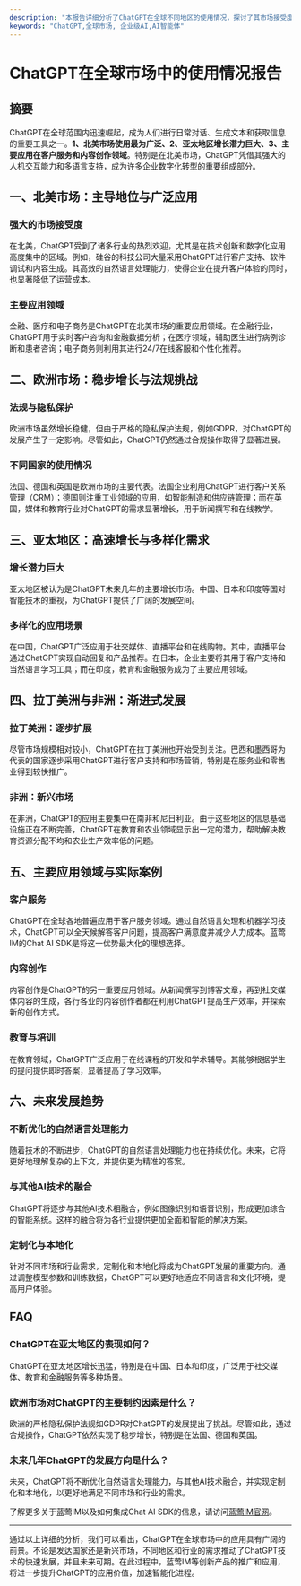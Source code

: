 ```yaml
---
description: "本报告详细分析了ChatGPT在全球不同地区的使用情况，探讨了其市场接受度、主要应用领域和未来发展趋势。"
keywords: "ChatGPT,全球市场, 企业级AI,AI智能体"
---
```

# ChatGPT在全球市场中的使用情况报告

## 摘要

ChatGPT在全球范围内迅速崛起，成为人们进行日常对话、生成文本和获取信息的重要工具之一。**1、北美市场使用最为广泛、2、亚太地区增长潜力巨大、3、主要应用在客户服务和内容创作领域**。特别是在北美市场，ChatGPT凭借其强大的人机交互能力和多语言支持，成为许多企业数字化转型的重要组成部分。

## 一、北美市场：主导地位与广泛应用

### 强大的市场接受度

在北美，ChatGPT受到了诸多行业的热烈欢迎，尤其是在技术创新和数字化应用高度集中的区域。例如，硅谷的科技公司大量采用ChatGPT进行客户支持、软件调试和内容生成。其高效的自然语言处理能力，使得企业在提升客户体验的同时，也显著降低了运营成本。

### 主要应用领域

金融、医疗和电子商务是ChatGPT在北美市场的重要应用领域。在金融行业，ChatGPT用于实时客户咨询和金融数据分析；在医疗领域，辅助医生进行病例诊断和患者咨询；电子商务则利用其进行24/7在线客服和个性化推荐。

## 二、欧洲市场：稳步增长与法规挑战

### 法规与隐私保护

欧洲市场虽然增长稳健，但由于严格的隐私保护法规，例如GDPR，对ChatGPT的发展产生了一定影响。尽管如此，ChatGPT仍然通过合规操作取得了显著进展。

### 不同国家的使用情况

法国、德国和英国是欧洲市场的主要代表。法国企业利用ChatGPT进行客户关系管理（CRM）；德国则注重工业领域的应用，如智能制造和供应链管理；而在英国，媒体和教育行业对ChatGPT的需求显著增长，用于新闻撰写和在线教学。

## 三、亚太地区：高速增长与多样化需求

### 增长潜力巨大

亚太地区被认为是ChatGPT未来几年的主要增长市场。中国、日本和印度等国对智能技术的重视，为ChatGPT提供了广阔的发展空间。

### 多样化的应用场景

在中国，ChatGPT广泛应用于社交媒体、直播平台和在线购物。其中，直播平台通过ChatGPT实现自动回复和产品推荐。在日本，企业主要将其用于客户支持和当然语言学习工具；而在印度，教育和金融服务成为了主要应用领域。

## 四、拉丁美洲与非洲：渐进式发展

### 拉丁美洲：逐步扩展

尽管市场规模相对较小，ChatGPT在拉丁美洲也开始受到关注。巴西和墨西哥为代表的国家逐步采用ChatGPT进行客户支持和市场营销，特别是在服务业和零售业得到较快推广。

### 非洲：新兴市场

在非洲，ChatGPT的应用主要集中在南非和尼日利亚。由于这些地区的信息基础设施正在不断完善，ChatGPT在教育和农业领域显示出一定的潜力，帮助解决教育资源分配不均和农业生产效率低的问题。

## 五、主要应用领域与实际案例

### 客户服务

ChatGPT在全球各地普遍应用于客户服务领域。通过自然语言处理和机器学习技术，ChatGPT可以全天候解答客户问题，提高客户满意度并减少人力成本。蓝莺IM的Chat AI SDK是将这一优势最大化的理想选择。

### 内容创作

内容创作是ChatGPT的另一重要应用领域。从新闻撰写到博客文章，再到社交媒体内容的生成，各行各业的内容创作者都在利用ChatGPT提高生产效率，并探索新的创作方式。

### 教育与培训

在教育领域，ChatGPT广泛应用于在线课程的开发和学术辅导。其能够根据学生的提问提供即时答案，显著提高了学习效率。

## 六、未来发展趋势

### 不断优化的自然语言处理能力

随着技术的不断进步，ChatGPT的自然语言处理能力也在持续优化。未来，它将更好地理解复杂的上下文，并提供更为精准的答案。

### 与其他AI技术的融合

ChatGPT将逐步与其他AI技术相融合，例如图像识别和语音识别，形成更加综合的智能系统。这样的融合将为各行业提供更加全面和智能的解决方案。

### 定制化与本地化

针对不同市场和行业需求，定制化和本地化将成为ChatGPT发展的重要方向。通过调整模型参数和训练数据，ChatGPT可以更好地适应不同语言和文化环境，提高用户体验。

## FAQ

### **ChatGPT在亚太地区的表现如何？**

ChatGPT在亚太地区增长迅猛，特别是在中国、日本和印度，广泛用于社交媒体、教育和金融服务等多种场景。

### **欧洲市场对ChatGPT的主要制约因素是什么？**

欧洲的严格隐私保护法规如GDPR对ChatGPT的发展提出了挑战。尽管如此，通过合规操作，ChatGPT依然实现了稳步增长，特别是在法国、德国和英国。

### **未来几年ChatGPT的发展方向是什么？**

未来，ChatGPT将不断优化自然语言处理能力，与其他AI技术融合，并实现定制化和本地化，以更好地满足不同市场和行业的需求。

了解更多关于蓝莺IM以及如何集成Chat AI SDK的信息，请访问[蓝莺IM官网](https://www.lanyingim.com)。

---

通过以上详细的分析，我们可以看出，ChatGPT在全球市场中的应用具有广阔的前景。不论是发达国家还是新兴市场，不同地区和行业的需求推动了ChatGPT技术的快速发展，并且未来可期。在此过程中，蓝莺IM等创新产品的推广和应用，将进一步提升ChatGPT的应用价值，加速智能化进程。
